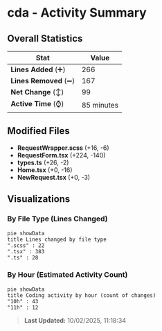 # cda - Activity Summary 

## Overall Statistics

| Stat                   | Value                                                             |
| ---------------------- | ----------------------------------------------------------------- |
| **Lines Added** (➕)   | 266                                          |
| **Lines Removed** (➖) | 167                                        |
| **Net Change** (↕)    | 99                |
| **Active Time** (⌚)   | 85 minutes |


## Modified Files
- **RequestWrapper.scss** (+16, -6)
- **RequestForm.tsx** (+224, -140)
- **types.ts** (+26, -2)
- **Home.tsx** (+0, -16)
- **NewRequest.tsx** (+0, -3)

## Visualizations

### By File Type (Lines Changed)

```mermaid
pie showData
title Lines changed by file type
".scss" : 22
".tsx" : 383
".ts" : 28
```

### By Hour (Estimated Activity Count)

```mermaid
pie showData
title Coding activity by hour (count of changes)
"10h" : 43
"11h" : 12
```


> **Last Updated:** 10/02/2025, 11:18:34